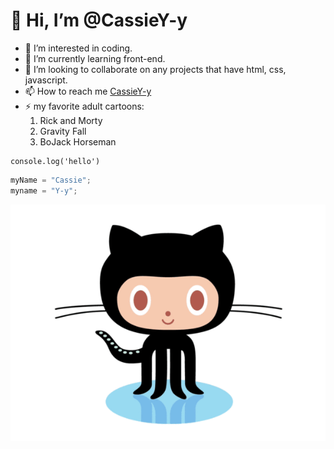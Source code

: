 # 👋 Hi, I’m @CassieY-y
- 👀 I’m interested in coding.
- 🌱 I’m currently learning front-end.
- 💞️ I’m looking to collaborate on any projects that have html, css, javascript.
- 📫 How to reach me [CassieY-y](https://github.com/CassieY-y)
- ⚡ my favorite adult cartoons:
  1. Rick and Morty
  2. Gravity Fall
  3. BoJack Horseman
   
<!---
CassieY-y/CassieY-y is a ✨ special ✨ repository because its `README.md` (this file) appears on your GitHub profile.
You can click the Preview link to take a look at your changes.
--->

    console.log('hello')

```javascript
myName = "Cassie";
myname = "Y-y"; 
```
![helllo](github.gif)


<!---
娱乐;-)
###### 格局封闭
##### 格局才这么大
#### 格局小了
### 格局打开
## 格局正好
# 格局偏大
--->

